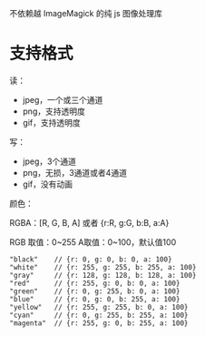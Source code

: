 不依赖越 ImageMagick 的纯 js 图像处理库

# 支持格式

读：
- jpeg，一个或三个通道
- png，支持透明度
- gif，支持透明度

写：
- jpeg，3个通道
- png，无损，3通道或者4通道
- gif，没有动画

颜色：

RGBA：[R, G, B, A] 或者 {r:R, g:G, b:B, a:A}

RGB 取值：0~255
A取值：0~100，默认值100

```
"black"    // {r: 0, g: 0, b: 0, a: 100}
"white"    // {r: 255, g: 255, b: 255, a: 100}
"gray"     // {r: 128, g: 128, b: 128, a: 100}
"red"      // {r: 255, g: 0, b: 0, a: 100}
"green"    // {r: 0, g: 255, b: 0, a: 100}
"blue"     // {r: 0, g: 0, b: 255, a: 100}
"yellow"   // {r: 255, g: 255, b: 0, a: 100}
"cyan"     // {r: 0, g: 255, b: 255, a: 100}
"magenta"  // {r: 255, g: 0, b: 255, a: 100}
```

